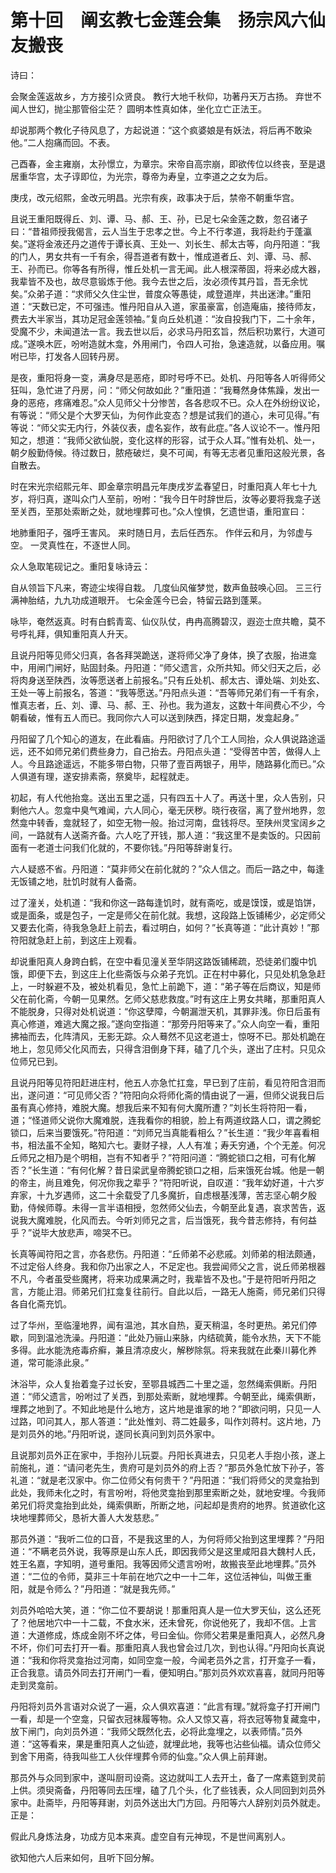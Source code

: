 # 第十回　阐玄教七金莲会集　扬宗风六仙友搬丧

诗曰：

会聚金莲返故乡，方方接引众贤良。
教行大地千秋仰，功著丹天万古扬。
弃世不闻人世幻，抛尘那管俗尘茫？
圆明本性真如体，坐化立亡正法王。

却说那两个教化子待风息了，方起说道：“这个疯婆娘是有妖法，将后再不敢染他。”二人抱痛而回。不表。

己酉春，金主雍崩，太孙憬立，为章宗。宋帝自高宗崩，即欲传位以终丧，至是退居重华宫，太子谆即位，为光宗，尊帝为寿皇，立李道之之女为后。

庚戌，改元绍熙，金改元明昌。光宗有疾，政事决于后，禁帝不朝重华宫。

且说王重阳既得丘、刘、谭、马、郝、王、孙，已足七朵金莲之数，忽召诸子曰：“昔祖师授我偈言，云人当生于忠孝之世。今上不行孝道，我将赴约于蓬瀛矣。”遂将金液还丹之道传于谭长真、王处一、刘长生、郝太古等，向丹阳道：“我的门人，男女共有一千有余，得吾道者有数十，惟成道者丘、刘、谭、马、郝、王、孙而已。你等各有所得，惟丘处机一言无闻。此人根深蒂固，将来必成大器，我辈皆不及也，故尽意锻炼于他。我今去世之后，汝必须传其丹旨，吾无余忧矣。”众弟子道：“求师父久住尘世，普度众等愚徒，咸登道岸，共出迷津。”重阳道：“天数已定，不可强违。惟丹阳自从入道，家虽豪富，创造庵庙，接待师友，费去大半家当，其功足冠金莲领袖。”复向丘处机道：“汝自投我门下，二十余年，受魔不少，未闻道法一言。我去世以后，必求马丹阳玄旨，然后积功累行，大道可成。”遂唤木匠，吩咐造就木龛，外用闸门，令四人可抬，急速造就，以备应用。嘱咐已毕，打发各人回转丹房。

是夜，重阳将身一变，满身尽是恶疮，即时号呼不已。处机、丹阳等各人听得师父狂叫，急忙进了丹房，问：“师父何故如此？”重阳道：“我蓦然身体焦躁，发出一身的恶疮，疼痛难忍。”众人见师父十分惨苦，各各悲叹不已。众人在外纷纷议论，有等说：“师父是个大罗天仙，为何作此变态？想是试我们的道心，未可见得。”有等说：“师父实无内行，外装仪表，虚名妄作，故有此症。”各人议论不一。惟丹阳知之，想道：“我师父欲仙脱，变化这样的形容，试于众人耳。”惟有处机、处一，朝夕殷勤侍候。待过数日，脓疮破烂，臭不可闻，有等无志者见重阳这般光景，各自散去。


时在宋光宗绍熙元年、即金章宗明昌元年庚戌岁孟春望日，时重阳真人年七十九岁，将归真，遂叫众门人至前，吩咐：“我今日午时辞世后，汝等必要将我龛子送至关西，至那处索断之处，就地埋葬可也。”众人惶惧，乞遗世语，重阳宣曰：

地肺重阳子，强呼王害风。
来时随日月，去后任西东。
作伴云和月，为邻虚与空。
一灵真性在，不逐世人同。

众人急取笔砚记之。重阳复咏诗云：

自从领旨下凡来，寄迹尘埃得自栽。
几度仙风催梦觉，数声鱼鼓唤心回。
三三行满神胎结，九九功成道眼开。
七朵金莲今已会，特留云路到蓬莱。

咏毕，奄然返真。时有白鹤青鸾、仙仪队仗，冉冉高腾碧汉，遐迩士庶共瞻，莫不号呼礼拜，俱知重阳真人升天。

且说丹阳等见师父归真，各各拜哭跪送，遂将师父净了身体，换了衣服，抬进龛中，用闸门闸好，贴固封条。丹阳道：“师父遗言，众所共知。师父归天之后，必将肉身送至陕西，汝等愿送者上前报名。”只有丘处机、郝太古、谭处端、刘处玄、王处一等上前报名，答道：“我等愿送。”丹阳点头道：“吾等师兄弟们有一千有余，惟真志者，丘、刘、谭、马、郝、王、孙也。我为道友，这数十年间费心不少，今朝看破，惟有五人而已。我同你六人可以送到陕西，择定日期，发龛起身。”

丹阳留了几个知心的道友，在此看庙。丹阳欲讨了几个工人同抬，众人俱说路途遥远，还不如师兄弟们费些身力，自己抬去。丹阳点头道：“受得苦中苦，做得人上人。今且路途遥远，不能多带白物，只带了壹百两银子，用毕，随路募化而已。”众人俱道有理，遂安排素斋，祭奠毕，起程就走。


初起，有人代他抬龛。送出五里之遥，只有四五十人了。再送十里，众人告别，只剩他六人。忽龛中臭气难闻，六人同心，毫无厌秽。晓行夜宿，离了登州地界，忽然龛中转香，龛就轻了，如空无物一般。抬过河南，盘钱将尽。至陕州灵宝阔乡之间，一路就有人送斋齐备。六人吃了开钱，那人道：“我这里不是卖饭的。只因前面有一老道士问我们化就的，不要你钱。”丹阳等辞谢复行。


六人疑惑不省。丹阳道：“莫非师父在前化就的？”众人信之。而后一路之中，每逢无饭铺之地，肚饥时就有人备斋。

过了潼关，处机道：“我和你这一路每逢饥时，就有斋吃，或是馍馍，或是馅饼，或是面条，或是包子，一定是师父在前化就。我想，这段路上饭铺稀少，必定师父又要去化斋，待我急急赶上前去，看过明白，如何？”长真等道：“此计真妙！”那符阳就急赶上前，到这庄上观看。


却说重阳真人身跨白鹤，在空中看见潼关至华阴这路饭铺稀疏，恐徒弟们腹中饥饿，即便下去，到这庄上化些斋饭与众弟子充饥。正在村中募化，只见处机急急赶上，一时躲避不及，被处机看见，急忙上前跪下，道：“弟子等在后商议，知是师父在前化斋，今朝一见果然。乞师父慈悲救度。”时有这庄上男女共睹，那重阳真人不能脱身，只得对处机说道：“你这孽障，今朝漏泄天机，其罪非浅。你日后虽有真心修道，难逃大魔之报。”遂向空指道：“那旁丹阳等来了。”众人向空一看，重阳拂袖而去，化阵清风，无影无踪。众人蓦然不见这老道士，惊呀不已。那处机跪在地上，忽见师父化风而去，只得含泪倒身下拜，磕了几个头，遂出了庄村。只见众位师兄已到。


且说丹阳等见符阳赶进庄村，他五人亦急忙扛龛，早已到了庄前，看见符阳含泪而出，遂问道：“可见师父否？”符阳向众将师化斋的情由说了一遍，但师父说我日后虽有真心修持，难脱大魔。想我后来不知有何大魔所遭？”刘长生将符阳一看，道；“怪道师父说你大魔难脱，连我看你的相貌，脸上有两道纹路人口，谓之腾蛇锁口，后来当要饿死。”符阳道：“刘师兄当真能看相么？”长生道：“我少年喜看相书，相法虽不全知，略知六七。妻财子禄，人人有准；寿夭穷通，个个无差。何况丘师兄之相乃是个明相，岂有不知者乎？”符阳问道：“腾蛇锁口之相，可有化解否？”长生道：“有何化解？昔日梁武皇帝腾蛇锁口之相，后来饿死台城。他是一朝的帝主，尚且难免，何况你我之辈乎？”符阳听说，自叹道：“我年幼好道，十六岁弃家，十九岁遇师，这二十余载受了几多魔折，自虑根基浅薄，苦志坚心朝夕殷勤，侍候师尊。未得一言半语相授，忽然师父仙去，今朝至此复遇，哀求苦告，返说我大魔难脱，化风而去。今听刘师兄之言，后当饿死，我今昔志修持，有何益乎？”说毕大放悲声，啼哭不已。


长真等闻符阳之言，亦各悲伤。丹阳道：“丘师弟不必悲戚。刘师弟的相法颇通，不过定俗人终身。我和你乃出家之人，不足定也。我尝闻师父之言，说丘师弟根器不凡，今者虽受些魔拷，将来功成果满之时，我辈皆不及也。”于是符阳听丹阳之言，方能止泪。师弟兄们扛龛复往前行。自此以后，一路无人施斋，师兄弟们只得各自化斋充饥。

过了华州，至临潼地界，闻有温池，其水自热，夏天稍温，冬时更热。弟兄们停歇，同到温池洗澡。丹阳道：“此处乃骊山来脉，内结硫黄，能令水热，天下不能多得。此水能洗疮毒疥癣，兼且清凉皮火，解秽除氛。将来我就在此秦川募化养道，常可能涤此泉。”

沐浴毕，众人复抬着龛子过长安，至鄂县城西二十里之遥，忽然绳索俱断。丹阳道：“师父遗言，吩咐过了关西，到那处索断，就地埋葬。今朝至此，绳索俱断，埋葬之地到了。不知此地是什么地方，这片地是谁家的地？”即欲问明，只见一人过路，叩问其人，那人答道：“此处惟刘、蒋二姓最多，叫作刘蒋村。这片地，乃是刘员外的地。”丹阳听说，遂同长真问到刘员外家中。

且说那刘员外正在家中，手抱孙儿玩耍。丹阳长真进去，只见老人手抱小孩，遂上前施礼，道：“请问老先生，贵府可是刘员外的府上否？”那员外急忙放下孙子，答礼道：“就是老汉家中。你二位师父有何贵干？”丹阳道：“我们将师父的灵龛抬到此处，我师未化之时，有言吩咐，将他灵龛抬到那里索断之处，就地安埋。今我师弟兄们将灵龛抬到此处，绳索俱断，所断之地，问起却是贵府的地界。贫道欲化这块地埋葬师父，恳祈大善人大发慈悲。”

那员外道：“我听二位的口音，不是我这里的人，为何将师父抬到这里埋葬？”丹阳道：“不瞒老员外说，我等原是山东人氏，即因我师父是这里咸阳县大魏村人氏，姓王名嘉，字知明，道号重阳。我等因师父遗言吩咐，故搬丧至此地埋葬。”员外道：“二位的令师，莫非三十年前在地穴之中一十二年，这位活神仙，叫做王重阳，就是令师么？”丹阳道：“就是我先师。”

刘员外哈哈大笑，道：“你二位不要胡说！那重阳真人是一位大罗天仙，这么还死了？他居地穴中一十二载，不食水米，还未曾死，你说他死了，我却不信。上言道：大道修成，炼成金刚不坏之体，号曰金仙。你师父若果是重阳真人，必然凡身不坏，你们可去打开一看。那重阳真人我也曾会过几次，到也认得。”丹阳向长真说道：“我和你将灵龛抬过河南，如同空龛一般，今闻老员外之言，打开龛子一看，正合我意。请员外同去打开闸门一看，便知明白。”那刘员外欢欢喜喜，就同丹阳等走到灵龛前。

丹阳将刘员外言语对众说了一遍，众人俱欢喜道：“此言有理。”就将龛子打开闸门一看，却是一个空龛，只留衣冠袜履等物。众人又惊又喜，将衣冠等物复藏龛中，放下闸门，向刘员外道：“我师父既然化去，必将此龛埋之，以表师情。”员外道：“这等看来，果是重阳真人之仙迹，就埋此地，我等也沾些仙福。请众位师父到舍下用斋，待我叫些工人伙伴埋葬令师的仙龛。”众人俱上前拜谢。

那员外与众同到家中，遂叫厨司设斋。这边就叫工人去开土，备了一席素筵到灵前上供。须臾斋备，丹阳等同去压埋，磕了几个头，化了些钱表，众人同回到刘员外家中。赴斋毕，丹阳等拜谢，刘员外送出大门方回。丹阳等六人辞别刘员外就走。正是：

假此凡身炼法身，功成方见本来真。虚空自有元神现，不是世间离别人。

欲知他六人后来如何，且听下回分解。
